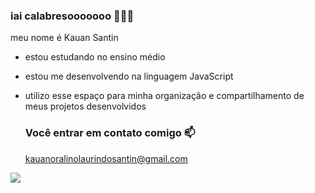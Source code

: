 ### iai calabresooooooo 🤟🤟🤟

meu nome é Kauan Santin

- estou estudando no ensino médio
- estou me desenvolvendo na linguagem JavaScript
- utilizo esse espaço para minha organização e compartilhamento de meus projetos desenvolvidos

  ### Você entrar em contato comigo 📫

  kauanoralinolaurindosantin@gmail.com

![](https://media1.tenor.com/m/nRY6AxMBRpkAAAAd/shadow-the-hedgehog-edgy.gif)
